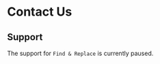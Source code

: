 # Contact Us

<div class="container">
  
<h2>Support</h2>

The  support for `Find & Replace` is currently paused.

</div>
